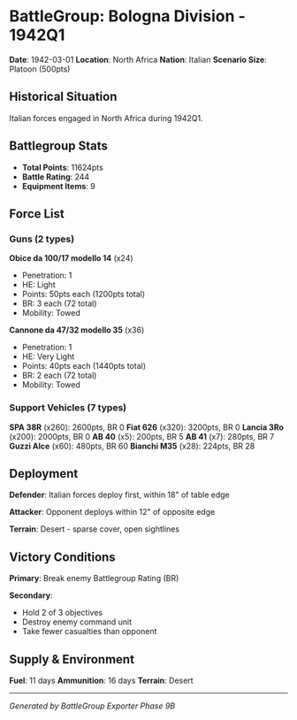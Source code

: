 # BattleGroup: Bologna Division - 1942Q1

**Date**: 1942-03-01
**Location**: North Africa
**Nation**: Italian
**Scenario Size**: Platoon (500pts)

## Historical Situation

Italian forces engaged in North Africa during 1942Q1.

## Battlegroup Stats

- **Total Points**: 11624pts
- **Battle Rating**: 244
- **Equipment Items**: 9

## Force List

### Guns (2 types)

**Obice da 100/17 modello 14** (x24)
- Penetration: 1
- HE: Light
- Points: 50pts each (1200pts total)
- BR: 3 each (72 total)
- Mobility: Towed

**Cannone da 47/32 modello 35** (x36)
- Penetration: 1
- HE: Very Light
- Points: 40pts each (1440pts total)
- BR: 2 each (72 total)
- Mobility: Towed

### Support Vehicles (7 types)

**SPA 38R** (x260): 2600pts, BR 0
**Fiat 626** (x320): 3200pts, BR 0
**Lancia 3Ro** (x200): 2000pts, BR 0
**AB 40** (x5): 200pts, BR 5
**AB 41** (x7): 280pts, BR 7
**Guzzi Alce** (x60): 480pts, BR 60
**Bianchi M35** (x28): 224pts, BR 28

## Deployment

**Defender**: Italian forces deploy first, within 18" of table edge

**Attacker**: Opponent deploys within 12" of opposite edge

**Terrain**: Desert - sparse cover, open sightlines

## Victory Conditions

**Primary**: Break enemy Battlegroup Rating (BR)

**Secondary**:
- Hold 2 of 3 objectives
- Destroy enemy command unit
- Take fewer casualties than opponent

## Supply & Environment

**Fuel**: 11 days
**Ammunition**: 16 days
**Terrain**: Desert

---

*Generated by BattleGroup Exporter Phase 9B*
